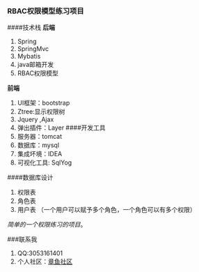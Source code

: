### RBAC权限模型练习项目

####技术栈
**后端**
1. Spring
2. SpringMvc
3. Mybatis
4. java邮箱开发
5. RBAC权限模型

**前端**
1. UI框架：bootstrap
2. Ztree:显示权限树
4. Jquery ,Ajax
5. 弹出插件：Layer
####开发工具
1. 服务器：tomcat
2. 数据库：mysql
3. 集成坏境：IDEA
4. 可视化工具: SqlYog

####数据库设计
1. 权限表
2. 角色表
3. 用户表
（一个用户可以赋予多个角色，一个角色可以有多个权限）

*简单的一个权限练习的项目*。



###联系我
1. QQ:3053161401
2. 个人社区：[章鱼社区](http://www.zykcoderman.xyz)

